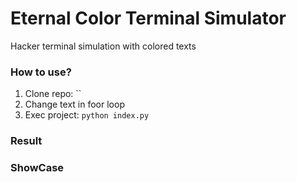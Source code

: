 # Eternal Color Terminal Simulator

Hacker terminal simulation with colored texts

### How to use?

1. Clone repo: ``
2. Change text in foor loop
3. Exec project: `python index.py`

### Result

### ShowCase
